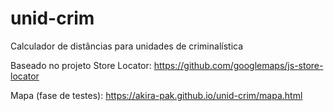 # unid-crim
Calculador de distâncias para unidades de criminalística

Baseado no projeto Store Locator: https://github.com/googlemaps/js-store-locator 

Mapa (fase de testes): https://akira-pak.github.io/unid-crim/mapa.html
